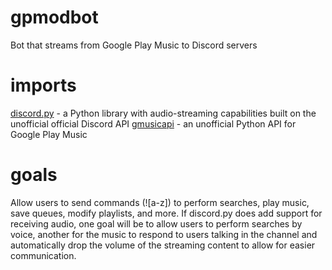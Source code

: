 # gpmodbot
Bot that streams from Google Play Music to Discord servers

# imports
<a href="https://github.com/Rapptz/discord.py">discord.py</a> - a Python library with audio-streaming capabilities built on the unofficial official Discord API
<a href="https://github.com/simon-weber/gmusicapi">gmusicapi</a> - an unofficial Python API for Google Play Music

# goals
Allow users to send commands (![a-z]) to perform searches, play music, save queues, modify playlists, and more. If discord.py does add support for receiving audio, one goal will be to allow users to perform searches by voice, another for the music to respond to users talking in the channel and automatically drop the volume of the streaming content to allow for easier communication. 
